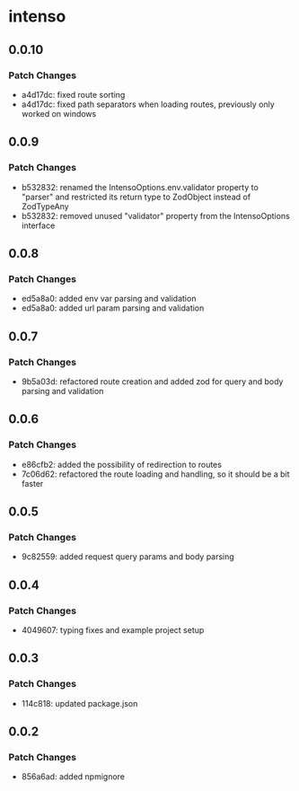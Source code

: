 # intenso

## 0.0.10

### Patch Changes

- a4d17dc: fixed route sorting
- a4d17dc: fixed path separators when loading routes, previously only worked on windows

## 0.0.9

### Patch Changes

- b532832: renamed the IntensoOptions.env.validator property to "parser" and restricted its return type to ZodObject instead of ZodTypeAny
- b532832: removed unused "validator" property from the IntensoOptions interface

## 0.0.8

### Patch Changes

- ed5a8a0: added env var parsing and validation
- ed5a8a0: added url param parsing and validation

## 0.0.7

### Patch Changes

- 9b5a03d: refactored route creation and added zod for query and body parsing and validation

## 0.0.6

### Patch Changes

- e86cfb2: added the possibility of redirection to routes
- 7c06d62: refactored the route loading and handling, so it should be a bit faster

## 0.0.5

### Patch Changes

- 9c82559: added request query params and body parsing

## 0.0.4

### Patch Changes

- 4049607: typing fixes and example project setup

## 0.0.3

### Patch Changes

- 114c818: updated package.json

## 0.0.2

### Patch Changes

- 856a6ad: added npmignore
